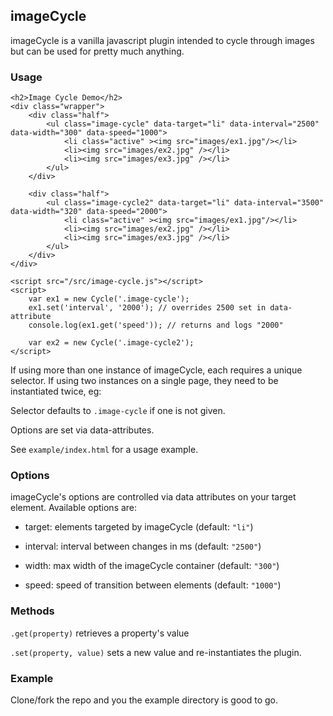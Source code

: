## imageCycle

imageCycle is a vanilla javascript plugin intended to cycle through images but can be used for pretty much anything.

### Usage

    <h2>Image Cycle Demo</h2>
    <div class="wrapper">
        <div class="half">
            <ul class="image-cycle" data-target="li" data-interval="2500" data-width="300" data-speed="1000">
                <li class="active" ><img src="images/ex1.jpg"/></li>
                <li><img src="images/ex2.jpg" /></li>
                <li><img src="images/ex3.jpg" /></li>
            </ul>
        </div>

        <div class="half">
            <ul class="image-cycle2" data-target="li" data-interval="3500" data-width="320" data-speed="2000">
                <li class="active" ><img src="images/ex1.jpg"/></li>
                <li><img src="images/ex2.jpg" /></li>
                <li><img src="images/ex3.jpg" /></li>
            </ul>
        </div>
    </div>
        
    <script src="/src/image-cycle.js"></script>
    <script>
        var ex1 = new Cycle('.image-cycle');
        ex1.set('interval', '2000'); // overrides 2500 set in data-attribute
        console.log(ex1.get('speed')); // returns and logs "2000"

        var ex2 = new Cycle('.image-cycle2');
    </script>

If using more than one instance of imageCycle, each requires a unique selector. If using two instances on a single page, they need to be instantiated twice, eg:

Selector defaults to `.image-cycle` if one is not given.

Options are set via data-attributes.

See `example/index.html` for a usage example.

### Options

imageCycle's options are controlled via data attributes on your target element. Available options are:

- target: elements targeted by imageCycle (default: `"li"`)

- interval: interval between changes in ms (default: `"2500"`)

- width: max width of the imageCycle container (default: `"300"`)

- speed: speed of transition between elements (default: `"1000"`)

### Methods

`.get(property)` retrieves a property's value

`.set(property, value)` sets a new value and re-instantiates the plugin.

### Example

Clone/fork the repo and you the example directory is good to go.

